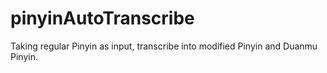 # pinyinAutoTranscribe
Taking regular Pinyin as input, transcribe into modified Pinyin and Duanmu Pinyin.
